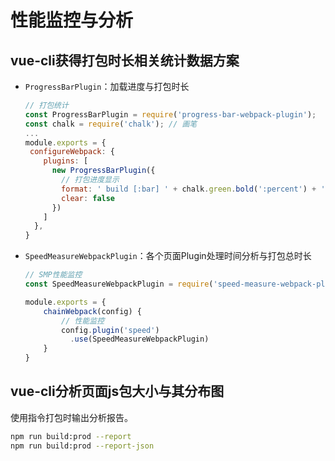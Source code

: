 # 性能监控与分析

## vue-cli获得打包时长相关统计数据方案

  - `ProgressBarPlugin`：加载进度与打包时长

    ```js
    // 打包统计
    const ProgressBarPlugin = require('progress-bar-webpack-plugin');
    const chalk = require('chalk'); // 画笔
    ... 
    module.exports = {
     configureWebpack: {
        plugins: [
          new ProgressBarPlugin({
            // 打包进度显示
            format: ' build [:bar] ' + chalk.green.bold(':percent') + ' (:elapsed seconds)',
            clear: false
          })
        ]
      },
    }
    ```

  - `SpeedMeasureWebpackPlugin`：各个页面Plugin处理时间分析与打包总时长

    ```js
    // SMP性能监控
    const SpeedMeasureWebpackPlugin = require('speed-measure-webpack-plugin')
    
    module.exports = {
    	chainWebpack(config) {
            // 性能监控
            config.plugin('speed')
              .use(SpeedMeasureWebpackPlugin)
    	}
    }
    ```


## vue-cli分析页面js包大小与其分布图

使用指令打包时输出分析报告。

```bash
npm run build:prod --report
npm run build:prod --report-json
```

